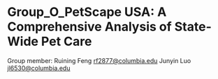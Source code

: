 # Group_O_PetScape USA: A Comprehensive Analysis of State-Wide Pet Care

Group member: 
Ruining Feng rf2877@columbia.edu
Junyin Luo jl6530@columbia.edu
